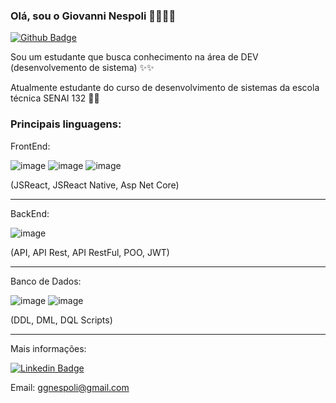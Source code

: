 ### Olá, sou o Giovanni Nespoli 👨‍💻👨‍💻

[![Github Badge](https://img.shields.io/badge/-Github-000?style=flat-square&logo=Github&logoColor=white&link=https://github.com/fagnerpsantos)](https://github.com/GiovanniNespoli)

Sou um estudante que busca conhecimento na área de DEV (desenvolvemento de sistema) ✨✨

Atualmente estudante do curso de desenvolvimento de sistemas da escola técnica SENAI 132 🏫🏫



### Principais linguagens: 


FrontEnd: 

![image](https://img.shields.io/badge/HTML5-E34F26?style=for-the-badge&logo=html5&logoColor=white) ![image](https://img.shields.io/badge/CSS3-1572B6?style=for-the-badge&logo=css3&logoColor=white) ![image](https://img.shields.io/badge/JavaScript-323330?style=for-the-badge&logo=javascript&logoColor=F7DF1E)

(JSReact, JSReact Native, Asp Net Core)

----------------------------------------------------------------------

BackEnd:

![image](https://img.shields.io/badge/C%23-239120?style=for-the-badge&logo=c-sharp&logoColor=white)

(API, API Rest, API RestFul, POO, JWT)

----------------------------------------------------------------------

Banco de Dados:

![image](https://img.shields.io/badge/Microsoft%20SQL%20Sever-CC2927?style=for-the-badge&logo=microsoft%20sql%20server&logoColor=white) ![image](https://img.shields.io/badge/MongoDB-4EA94B?style=for-the-badge&logo=mongodb&logoColor=white)

(DDL, DML, DQL Scripts)

----------------------------------------------------------------------

Mais informações:

[![Linkedin Badge](https://img.shields.io/badge/LinkedIn-0077B5?style=for-the-badge&logo=linkedin&logoColor=white)](https://www.linkedin.com/in/giovanni-nespoli-4b6568216/)

Email: ggnespoli@gmail.com
